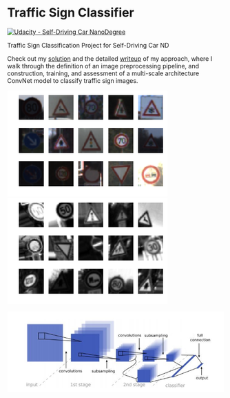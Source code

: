 # Traffic Sign Classifier
[original_sample]: ./examples/original_sample.png 
[architecture]: ./examples/architecture.jpg
[deformed_sample]: ./examples/deformed_sample.png 

[![Udacity - Self-Driving Car NanoDegree](https://s3.amazonaws.com/udacity-sdc/github/shield-carnd.svg)](http://www.udacity.com/drive)

Traffic Sign Classification Project for Self-Driving Car ND

Check out my [solution](Traffic_Sign_Classifier.ipynb) and the detailed [writeup](writeup.md) of my approach, where I walk through the definition of an image preprocessing pipeline, and construction, training, and assessment of a multi-scale architecture ConvNet model to classify traffic sign images.

![original_sample]
![deformed_sample]

![architecture]
